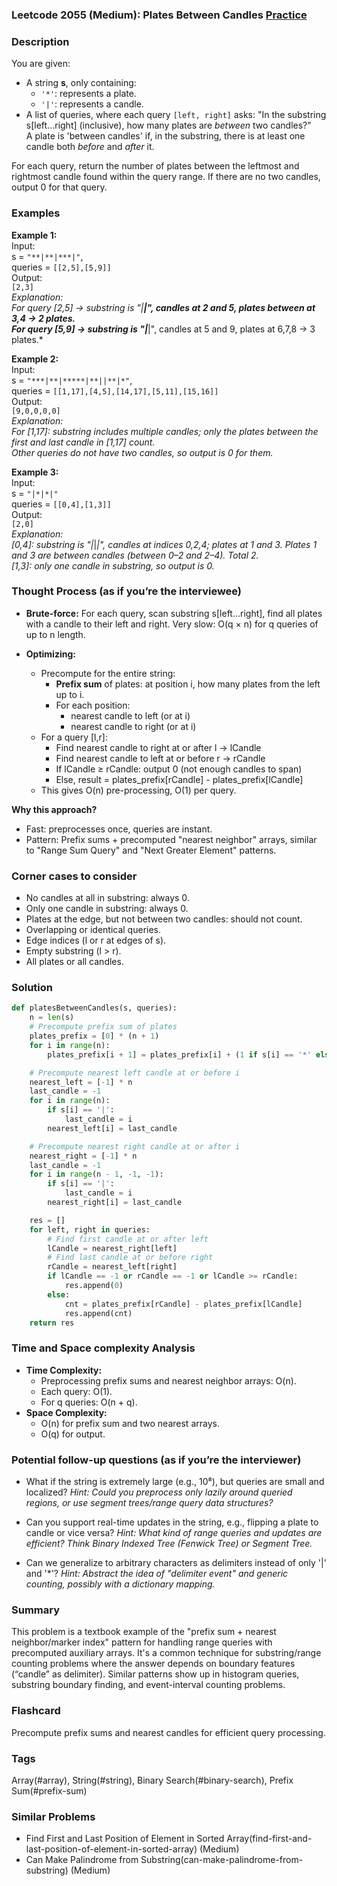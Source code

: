 ### Leetcode 2055 (Medium): Plates Between Candles [Practice](https://leetcode.com/problems/plates-between-candles)

### Description  
You are given:
- A string **s**, only containing:
  - `'*'`: represents a plate.
  - `'|'`: represents a candle.
- A list of queries, where each query `[left, right]` asks: "In the substring s[left…right] (inclusive), how many plates are *between* two candles?"  
A plate is 'between candles' if, in the substring, there is at least one candle both *before* and *after* it.

For each query, return the number of plates between the leftmost and rightmost candle found within the query range. If there are no two candles, output 0 for that query.

### Examples  

**Example 1:**  
Input:  
s = `"**|**|***|"`,  
queries = `[[2,5],[5,9]]`  
Output:  
`[2,3]`  
*Explanation:  
For query [2,5] → substring is "|**|", candles at 2 and 5, plates between at 3,4 → 2 plates.  
For query [5,9] → substring is "|***|", candles at 5 and 9, plates at 6,7,8 → 3 plates.*

**Example 2:**  
Input:  
s = `"***|**|*****|**||**|*"`,  
queries = `[[1,17],[4,5],[14,17],[5,11],[15,16]]`  
Output:  
`[9,0,0,0,0]`  
*Explanation:  
For [1,17]: substring includes multiple candles; only the plates between the *first* and *last* candle in [1,17] count.  
Other queries do not have two candles, so output is 0 for them.*

**Example 3:**  
Input:  
s = `"|*|*|"`  
queries = `[[0,4],[1,3]]`  
Output:  
`[2,0]`  
*Explanation:  
[0,4]: substring is "|*|*|", candles at indices 0,2,4; plates at 1 and 3. Plates 1 and 3 are between candles (between 0–2 and 2–4). Total 2.  
[1,3]: only one candle in substring, so output is 0.*

### Thought Process (as if you’re the interviewee)  

- **Brute-force:** For each query, scan substring s[left…right], find all plates with a candle to their left and right. Very slow: O(q × n) for q queries of up to n length.

- **Optimizing:**  
  - Precompute for the entire string:
    - **Prefix sum** of plates: at position i, how many plates from the left up to i.
    - For each position:
      - nearest candle to left (or at i)
      - nearest candle to right (or at i)
  - For a query [l,r]:
    - Find nearest candle to right at or after l → lCandle
    - Find nearest candle to left at or before r → rCandle
    - If lCandle ≥ rCandle: output 0 (not enough candles to span)
    - Else, result = plates_prefix[rCandle] - plates_prefix[lCandle]
  - This gives O(n) pre-processing, O(1) per query.

**Why this approach?**  
- Fast: preprocesses once, queries are instant.
- Pattern: Prefix sums + precomputed "nearest neighbor" arrays, similar to "Range Sum Query" and "Next Greater Element" patterns.

### Corner cases to consider  
- No candles at all in substring: always 0.
- Only one candle in substring: always 0.
- Plates at the edge, but not between two candles: should not count.
- Overlapping or identical queries.
- Edge indices (l or r at edges of s).
- Empty substring (l > r).
- All plates or all candles.

### Solution

```python
def platesBetweenCandles(s, queries):
    n = len(s)
    # Precompute prefix sum of plates
    plates_prefix = [0] * (n + 1)
    for i in range(n):
        plates_prefix[i + 1] = plates_prefix[i] + (1 if s[i] == '*' else 0)

    # Precompute nearest left candle at or before i
    nearest_left = [-1] * n
    last_candle = -1
    for i in range(n):
        if s[i] == '|':
            last_candle = i
        nearest_left[i] = last_candle

    # Precompute nearest right candle at or after i
    nearest_right = [-1] * n
    last_candle = -1
    for i in range(n - 1, -1, -1):
        if s[i] == '|':
            last_candle = i
        nearest_right[i] = last_candle

    res = []
    for left, right in queries:
        # Find first candle at or after left
        lCandle = nearest_right[left]
        # Find last candle at or before right
        rCandle = nearest_left[right]
        if lCandle == -1 or rCandle == -1 or lCandle >= rCandle:
            res.append(0)
        else:
            cnt = plates_prefix[rCandle] - plates_prefix[lCandle]
            res.append(cnt)
    return res
```

### Time and Space complexity Analysis  

- **Time Complexity:**  
  - Preprocessing prefix sums and nearest neighbor arrays: O(n).
  - Each query: O(1).
  - For q queries: O(n + q).
- **Space Complexity:**  
  - O(n) for prefix sum and two nearest arrays.
  - O(q) for output.

### Potential follow-up questions (as if you’re the interviewer)  

- What if the string is extremely large (e.g., 10⁸), but queries are small and localized?
  *Hint: Could you preprocess only lazily around queried regions, or use segment trees/range query data structures?*

- Can you support real-time updates in the string, e.g., flipping a plate to candle or vice versa?
  *Hint: What kind of range queries and updates are efficient? Think Binary Indexed Tree (Fenwick Tree) or Segment Tree.*

- Can we generalize to arbitrary characters as delimiters instead of only '|' and '*'?
  *Hint: Abstract the idea of "delimiter event" and generic counting, possibly with a dictionary mapping.*

### Summary
This problem is a textbook example of the "prefix sum + nearest neighbor/marker index" pattern for handling range queries with precomputed auxiliary arrays. It's a common technique for substring/range counting problems where the answer depends on boundary features (“candle” as delimiter). Similar patterns show up in histogram queries, substring boundary finding, and event-interval counting problems.


### Flashcard
Precompute prefix sums and nearest candles for efficient query processing.

### Tags
Array(#array), String(#string), Binary Search(#binary-search), Prefix Sum(#prefix-sum)

### Similar Problems
- Find First and Last Position of Element in Sorted Array(find-first-and-last-position-of-element-in-sorted-array) (Medium)
- Can Make Palindrome from Substring(can-make-palindrome-from-substring) (Medium)